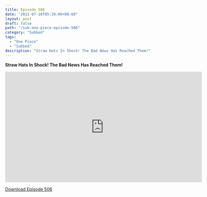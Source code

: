 ```yaml
---
title: Episode 506
date: "2011-07-10T05:30:00+00:00"
layout: post
draft: false
path: "/sub-one-piece-episode-506"
category: "Subbed"
tags:
  - "One Piece"
  - "Subbed"
description: "Straw Hats In Shock! The Bad News Has Reached Them!"
---
```


**Straw Hats In Shock! The Bad News Has Reached Them!**

<iframe width="640" height="360" src="https://www.rapidvideo.com/e/G6FRPF1LJV" frameborder="0" marginwidth=0 marginheight=0 scrolling=no allowfullscreen></iframe>

<a href="http://ouo.io/qs/eCodkFEQ?s=https://rapidvid.to/d/https://www.rapidvideo.com/e/G6FRPF1LJV">Download Episode 506</a>
